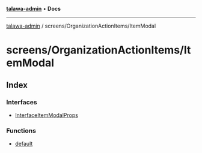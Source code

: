 [**talawa-admin**](../../../README.md) • **Docs**

***

[talawa-admin](../../../modules.md) / screens/OrganizationActionItems/ItemModal

# screens/OrganizationActionItems/ItemModal

## Index

### Interfaces

- [InterfaceItemModalProps](interfaces/InterfaceItemModalProps.md)

### Functions

- [default](functions/default.md)
